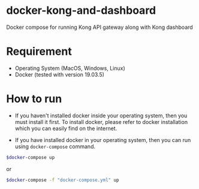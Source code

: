 # docker-kong-and-dashboard
Docker compose for running Kong API gateway along with Kong dashboard

# Requirement
* Operating System (MacOS, Windows, Linux)
* Docker (tested with version 19.03.5)

# How to run
* If you haven't installed docker inside your operating system, then you must install it first. To install docker, please refer to docker installation which you can easily find on the internet.

* If you have installed docker in your operating system, then you can run using `docker-compose` command.

```bash
$docker-compose up
```

or

```bash
$docker-compose -f "docker-compose.yml" up
```





